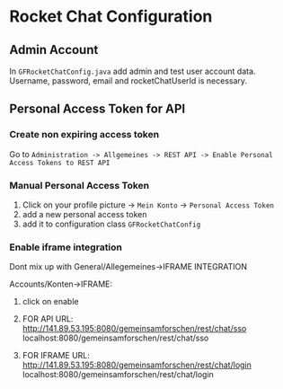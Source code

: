 # Rocket Chat Configuration

## Admin Account
In `GFRocketChatConfig.java` add admin and test user account data.
Username, password, email and rocketChatUserId is necessary. 

## Personal Access Token for API
### Create non expiring access token
Go to `Administration -> Allgemeines -> REST API -> Enable Personal Access Tokens to REST API` 

### Manual Personal Access Token
1. Click on your profile picture -> `Mein Konto` -> `Personal Access Token`
1. add a new personal access token
1. add it to configuration class `GFRocketChatConfig`

### Enable iframe integration
Dont mix up with General/Allegemeines->IFRAME INTEGRATION

Accounts/Konten->IFRAME:

1. click on enable

1. FOR API URL: http://141.89.53.195:8080/gemeinsamforschen/rest/chat/sso
localhost:8080/gemeinsamforschen/rest/chat/sso

1. FOR IFRAME URL: http://141.89.53.195:8080/gemeinsamforschen/rest/chat/login
localhost:8080/gemeinsamforschen/rest/chat/login

